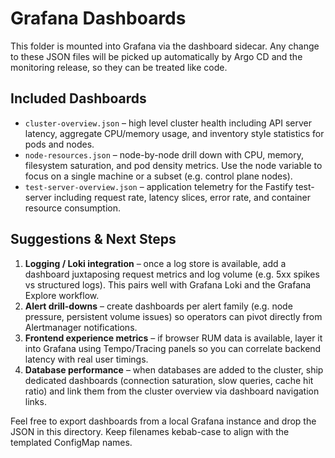 # Grafana Dashboards

This folder is mounted into Grafana via the dashboard sidecar. Any change to these JSON files will be picked up automatically by Argo CD and the monitoring release, so they can be treated like code.

## Included Dashboards

- `cluster-overview.json` – high level cluster health including API server latency, aggregate CPU/memory usage, and inventory style statistics for pods and nodes.
- `node-resources.json` – node-by-node drill down with CPU, memory, filesystem saturation, and pod density metrics. Use the node variable to focus on a single machine or a subset (e.g. control plane nodes).
- `test-server-overview.json` – application telemetry for the Fastify test-server including request rate, latency slices, error rate, and container resource consumption.

## Suggestions & Next Steps

1. **Logging / Loki integration** – once a log store is available, add a dashboard juxtaposing request metrics and log volume (e.g. 5xx spikes vs structured logs). This pairs well with Grafana Loki and the Grafana Explore workflow.
2. **Alert drill-downs** – create dashboards per alert family (e.g. node pressure, persistent volume issues) so operators can pivot directly from Alertmanager notifications.
3. **Frontend experience metrics** – if browser RUM data is available, layer it into Grafana using Tempo/Tracing panels so you can correlate backend latency with real user timings.
4. **Database performance** – when databases are added to the cluster, ship dedicated dashboards (connection saturation, slow queries, cache hit ratio) and link them from the cluster overview via dashboard navigation links.

Feel free to export dashboards from a local Grafana instance and drop the JSON in this directory. Keep filenames kebab-case to align with the templated ConfigMap names.
